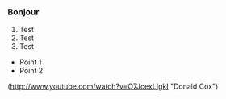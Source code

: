 ### Bonjour


1. Test
2. Test
3. Test


- Point 1
- Point 2

(http://www.youtube.com/watch?v=O7JcexLIgkI "Donald Cox")
